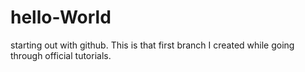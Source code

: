 # hello-World
starting out with github.
This is that first branch I created
while going through official tutorials.
